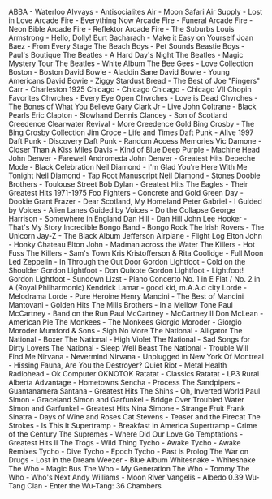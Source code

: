 ABBA - Waterloo
Alvvays - Antisocialites
Air - Moon Safari
Air Supply - Lost in Love
Arcade Fire - Everything Now
Arcade Fire - Funeral
Arcade Fire - Neon Bible
Arcade Fire - Reflektor
Arcade Fire - The Suburbs
Louis Armstrong - Hello, Dolly!
Burt Bacharach - Make it Easy on Yourself
Joan Baez - From Every Stage
The Beach Boys - Pet Sounds
Beastie Boys - Paul's Boutique
The Beatles - A Hard Day's Night
The Beatles - Magic Mystery Tour
The Beatles - White Album
The Bee Gees - Love Collection
Boston - Boston
David Bowie - Aladdin Sane
David Bowie - Young Americans
David Bowie - Ziggy Stardust
Bread - The Best of
Joe "Fingers" Carr - Charleston 1925
Chicago - Chicago
Chicago - Chicago VII
Chopin Favorites
Chvrches - Every Eye Open
Chvrches - Love is Dead
Chvrches - The Bones of What You Believe
Gary Clark Jr - Live
John Coltrane - Black Pearls
Eric Clapton - Slowhand
Dennis Clancey - Son of Scotland
Creedence Clearwater Revival - More Creedence Gold
Bing Crosby - The Bing Crosby Collection
Jim Croce - Life and Times
Daft Punk - Alive 1997
Daft Punk - Discovery
Daft Punk - Random Access Memories
Vic Damone - Closer Than A Kiss
Miles Davis - Kind of Blue
Deep Purple - Machine Head
John Denver - Farewell Andromeda
John Denver - Greatest Hits
Depeche Mode - Black Celebration
Neil Diamond - I'm Glad You're Here With Me Tonight
Neil Diamond - Tap Root Manuscript
Neil Diamond - Stones
Doobie Brothers - Toulouse Street
Bob Dylan - Greatest Hits
The Eagles - Their Greatest Hits 1971-1975
Foo Fighters - Concrete and Gold
Green Day - Dookie
Grant Frazer - Dear Scotland, My Homeland
Peter Gabriel - I
Guided by Voices - Alien Lanes
Guided by Voices - Do the Collapse
George Harrison - Somewhere in England
Dan Hill - Dan Hill
John Lee Hooker - That's My Story
Incredible Bongo Band - Bongo Rock
The Irish Rovers - The Unicorn
Jay-Z - The Black Album
Jefferson Airplane - Flight Log
Elton John - Honky Chateau
Elton John - Madman across the Water
The Killers - Hot Fuss
The Killers - Sam's Town
Kris Kristofferson & Rita Coolidge - Full Moon
Led Zeppelin - In Through the Out Door
Gordon Lightfoot - Cold on the Shoulder
Gordon Lightfoot - Don Quixote
Gordon Lightfoot - Lightfoot!
Gordon Lightfoot - Sundown
Lizst - Piano Concerto No. 1 in E Flat / No. 2 in A (Royal Philharmonic)
Kendrick Lamar - good kid, m.A.A.d city
Lorde - Melodrama
Lorde - Pure Heroine
Henry Mancini - The Best of Mancini
Mantovani - Golden Hits
The Mills Brothers - In a Mellow Tone
Paul McCartney - Band on the Run
Paul McCartney - McCartney II
Don McLean - American Pie
The Monkees - The Monkees
Giorgio Moroder - Giorgio Moroder
Mumford & Sons - Sigh No More
The National - Alligator
The National - Boxer
The National - High Violet
The National - Sad Songs for Dirty Lovers
The National - Sleep Well Beast
The National - Trouble Will Find Me
Nirvana - Nevermind
Nirvana - Unplugged in New York
Of Montreal - Hissing Fauna, Are You the Destroyer?
Quiet Riot - Metal Health
Radiohead - Ok Computer OKNOTOK
Ratatat - Classics
Ratatat - LP3
Rural Alberta Advantage - Hometowns
Sencha - Process
The Sandpipers - Guantanamera
Santana - Greatest Hits
The Shins - Oh, Inverted World
Paul Simon - Graceland
Simon and Garfunkel - Bridge Over Troubled Water
Simon and Garfunkel - Greatest Hits
Nina Simone - Strange Fruit
Frank Sinatra - Days of Wine and Roses
Cat Stevens - Teaser and the Firecat
The Strokes - Is This It
Supertramp - Breakfast in America
Supertramp - Crime of the Century
The Supremes - Where Did Our Love Go
Temptations - Greatest Hits II
The Trogs - Wild Thing
Tycho - Awake
Tycho - Awake Remixes
Tycho - Dive
Tycho - Epoch
Tycho - Past is Prolog
The War on Drugs - Lost in the Dream
Weezer - Blue Album
Whitesnake - Whitesnake
The Who - Magic Bus
The Who - My Generation
The Who - Tommy
The Who - Who's Next
Andy Williams - Moon River
Vangelis - Albedo 0.39
Wu-Tang Clan - Enter the Wu-Tang: 36 Chambers